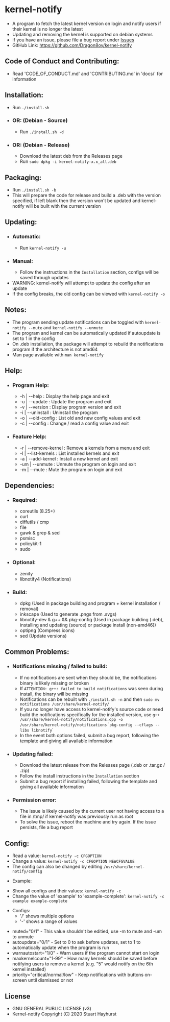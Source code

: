 # kernel-notify
 - A program to fetch the latest kernel version on login and notify users if their kernel is no longer the latest
 - Updating and removing the kernel is supported on debian systems
 - If you have an issue, please file a bug report under [Issues](https://github.com/Dragon8oy/kernel-notify/issues "Issues")
 - GitHub Link: https://github.com/Dragon8oy/kernel-notify

## Code of Conduct and Contributing:
 - Read 'CODE\_OF\_CONDUCT.md' and 'CONTRIBUTING.md' in 'docs/' for information

## Installation:
 * Run `./install.sh`
 - ### OR: (Debian - Source)
   * Run `./install.sh -d`
 - ### OR: (Debian - Release)
   * Download the latest deb from the Releases page
   * Run `sudo dpkg -i kernel-notify-x.x_all.deb`

## Packaging:
 * Run `./install.sh -b`
 * This will prepare the code for release and build a .deb with the version specified, if left blank then the version won't be updated and kernel-notify will be built with the current version

## Updating:
 - ### Automatic:
   * Run `kernel-notify -u`
 - ### Manual:
   * Follow the instructions in the `Installation` section, configs will be saved through updates
 - WARNING: kernel-notify will attempt to update the config after an update
 - If the config breaks, the old config can be viewed with `kernel-notify -o`

## Notes:
 * The program sending update notifications can be toggled with `kernel-notify --mute` and `kernel-notify --unmute`
 * The program and kernel can be automatically updated if autoupdate is set to 1 in the config
 * On .deb installation, the package will attempt to rebuild the notifications program if the architecture is not amd64
 * Man page available with `man kernel-notify`

## Help:
 - ### Program Help:
   * -h  | --help       : Display the help page and exit
   * -u  | --update     : Update the program and exit
   * -v  | --version    : Display program version and exit
   * -i  | --uninstall  : Uninstall the program
   * -o  | --old-config : List old and new config values and exit
   * -c  | --config     : Change / read a config value and exit

 - ### Feature Help:
   * -r  | --remove-kernel : Remove a kernels from a menu and exit
   * -l  | --list-kernels  : List installed kernels and exit
   * -a  | --add-kernel    : Install a new kernel and exit
   * -um | --unmute        : Unmute the program on login and exit
   * -m  | --mute          : Mute the program on login and exit

## Dependencies:
 - ### Required:
   * coreutils (8.25+)
   * curl
   * diffutils / cmp
   * file
   * gawk & grep & sed
   * psmisc
   * policykit-1
   * sudo

 - ### Optional:
   * zenity
   * libnotify4 (Notifications)

 - ### Build:
   * dpkg (Used in package building and program + kernel installation / removal)
   * inkscape (Used to generate .pngs from .svgs)
   * libnotify-dev & g++ && pkg-config (Used in package building (.deb), installing and updating (source) or package install (non-amd46))
   * optipng (Compress icons)
   * sed (Update versions)

## Common Problems:
 - ### Notifications missing / failed to build:
   * If no notifications are sent when they should be, the notifications binary is likely missing or broken
   * If `ATTENTION: g++: failed to build notifications` was seen during install, the binary will be missing
   * Notifications can be rebuilt with `./install.sh -n` and then `sudo mv notifications /usr/share/kernel-notify/`
   * If you no longer have access to kernel-notify's source code or need build the notifications specifically for the installed version, use `g++ /usr/share/kernel-notify/notifications.cpp -o /usr/share/kernel-notify/notifications` \``pkg-config --cflags --libs libnotify`\`
   * In the event both options failed, submit a bug report, following the template and giving all available information

 - ### Updating failed:
   * Download the latest release from the Releases page (.deb or .tar.gz / .zip)
   * Follow the install instructions in the `Installation` section
   * Submit a bug report if installing failed, following the template and giving all available information

 - ### Permission error:
   * The issue is likely caused by the current user not having access to a file in /tmp/ if kernel-notify was previously run as root
   * To solve the issue, reboot the machine and try again. If the issue persists, file a bug report

## Config:
 * Read a value:   `kernel-notify -c CFGOPTION`
 * Change a value: `kernel-notify -c CFGOPTION NEWCFGVALUE`
 * The config can also be changed by editing `/usr/share/kernel-notify/config`

 - Example:
  * Show all configs and their values: `kernel-notify -c`
  * Change the value of 'example' to 'example-complete': `kernel-notify -c example example-complete`
 
 - Configs:
   * '/' shows multiple options
   * '-' shows a range of values
  * muted="0/1" - This value shouldn't be editied, use -m to mute and -um to unmute
  * autoupdate="0/1" - Set to 0 to ask before updates, set to 1 to automatically update when the program is run
  * warnautostart="1/0" - Warn users if the program cannot start on login
  * maxkernelcount="1-99" - How many kernels should be saved before notifying users to remove a kernel (e.g. "5" would notify on the 6th kernel installed)
  * priority="critical/normal/low" - Keep notifications with buttons on-screen until dismissed or not

## License
 * GNU GENERAL PUBLIC LICENSE (v3)
 * Kernel-notify Copyright (C) 2020 Stuart Hayhurst
